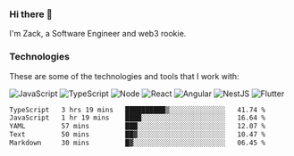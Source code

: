 ### Hi there 👋
I'm Zack, a Software Engineer and web3 rookie.

### Technologies
These are some of the technologies and tools that I work with:

![JavaScript](https://img.shields.io/badge/JavaScript-323330.svg?logo=javascript&logoColor=F7DF1E) 
![TypeScript](https://img.shields.io/badge/TypeScript-007ACC.svg?logo=typescript&logoColor=white) 
![Node](https://img.shields.io/badge/Node.js-43853D.svg?logo=node.js&logoColor=white)
![React](https://img.shields.io/badge/React-20232a.svg?logo=react&logoColor=61DAFB) 
![Angular](https://img.shields.io/badge/Angular-E23237.svg?logo=angularjs&logoColor=white)
![NestJS](https://img.shields.io/badge/NestJS-E0234E?logo=nestjs&logoColor=white)
![Flutter](https://img.shields.io/badge/Flutter-02569B.svg?logo=flutter&logoColor=white)

<!--START_SECTION:waka-->

```txt
TypeScript   3 hrs 19 mins   ██████████▒░░░░░░░░░░░░░░   41.74 %
JavaScript   1 hr 19 mins    ████░░░░░░░░░░░░░░░░░░░░░   16.64 %
YAML         57 mins         ███░░░░░░░░░░░░░░░░░░░░░░   12.07 %
Text         50 mins         ██▓░░░░░░░░░░░░░░░░░░░░░░   10.47 %
Markdown     30 mins         █▓░░░░░░░░░░░░░░░░░░░░░░░   06.45 %
```

<!--END_SECTION:waka-->
